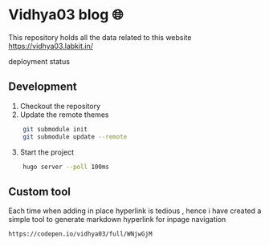 # Vidhya03 blog 🌐

This repository holds all the data related to this website https://vidhya03.labkit.in/

deployment status

## Development 

1. Checkout the repository
2. Update the remote themes

```sh
    git submodule init
    git submodule update --remote
```
3. Start the project
```sh
    hugo server --poll 100ms
```


## Custom tool 

Each time when adding in place hyperlink is tedious , hence i have created a simple tool to generate markdown hyperlink for inpage navigation

```md
https://codepen.io/vidhya03/full/WNjwGjM
```
